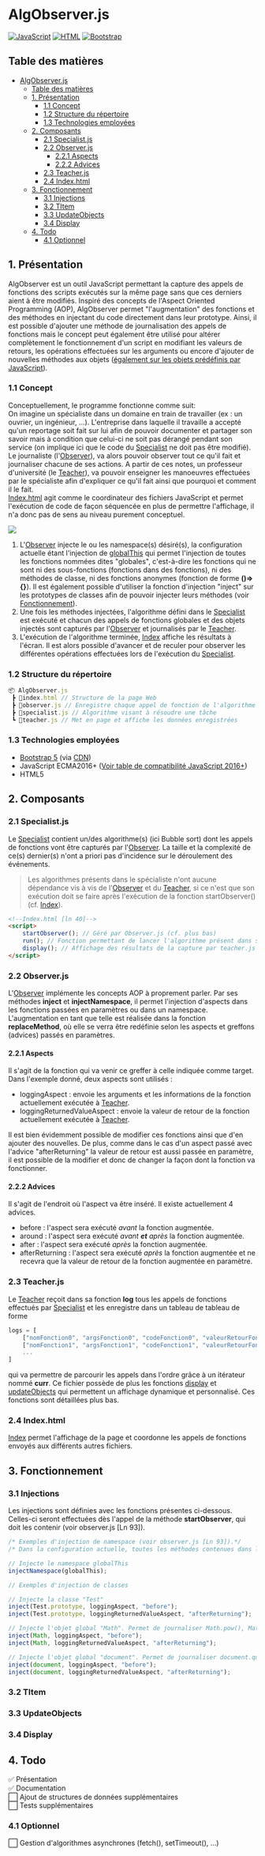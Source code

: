 # AlgObserver.js
  [![JavaScript](https://img.shields.io/badge/JavaScript-ES2016+-blue?style=?style=plastic&logo=javascript&logoColor=F7DF1E)]() [![HTML](https://img.shields.io/badge/HTML-5-blue?style=?style=plastic&logo=html5)]() [![Bootstrap](https://img.shields.io/badge/Bootstrap-5.0-blue?style=?style=plastic&logo=bootstrap)]()
## Table des matières
- [AlgObserver.js](#algobserverjs)
  - [Table des matières](#table-des-matières)
  - [1. Présentation](#1-présentation)
    - [1.1 Concept](#11-concept)
    - [1.2 Structure du répertoire](#12-structure-du-répertoire)
    - [1.3 Technologies employées](#13-technologies-employées)
  - [2. Composants](#2-composants)
    - [2.1 Specialist.js](#21-specialistjs)
    - [2.2 Observer.js](#22-observerjs)
      - [2.2.1 Aspects](#221-aspects)
      - [2.2.2 Advices](#222-advices)
    - [2.3 Teacher.js](#23-teacherjs)
    - [2.4 Index.html](#24-indexhtml)
  - [3. Fonctionnement](#3-fonctionnement)
    - [3.1 Injections](#31-injections)
    - [3.2 TItem](#32-titem)
    - [3.3 UpdateObjects](#33-updateobjects)
    - [3.4 Display](#34-display)
  - [4. Todo](#4-todo)
    - [4.1 Optionnel](#41-optionnel)
## 1. Présentation
AlgObserver est un outil JavaScript permettant la capture des appels de fonctions des scripts exécutés sur la même page sans que ces derniers aient à être modifiés. Inspiré des concepts de l'Aspect Oriented Programming (AOP), AlgObserver permet "l'augmentation" des fonctions et des méthodes en injectant du code directement dans leur prototype. Ainsi, il est possible d'ajouter une méthode de journalisation des appels de fonctions mais le concept peut également être utilisé pour altérer complètement le fonctionnement d'un script en modifiant les valeurs de retours, les opérations effectuées sur les arguments ou encore d'ajouter de nouvelles méthodes aux objets ([également sur les objets prédéfinis par JavaScript](https://www.oreilly.com/library/view/javascript-the-good/9780596517748/ch04s07.html)).
### 1.1 Concept
Conceptuellement, le programme fonctionne comme suit:<br>
On imagine un spécialiste dans un domaine en train de travailler (ex : un ouvrier, un ingénieur, ...). L'entreprise dans laquelle il travaille a accepté qu'un reportage soit fait sur lui afin de pouvoir documenter et partager son savoir mais à condition que celui-ci ne soit pas dérangé pendant son service (on implique ici que le code du [Specialist](#21-specialistjs) ne doit pas être modifié). Le journaliste (l'[Observer](#22-observerjs)), va alors pouvoir observer tout ce qu'il fait et journaliser chacune de ses actions. A partir de ces notes, un professeur d'université (le [Teacher](#23-teacherjs)), va pouvoir enseigner les manoeuvres effectuées par le spécialiste afin d'expliquer ce qu'il fait ainsi que pourquoi et comment il le fait.<br>
[Index.html](#24-indexhtml) agit comme le coordinateur des fichiers JavaScript et permet l'exécution de code de façon séquencée en plus de permettre l'affichage, il n'a donc pas de sens au niveau purement conceptuel.

[![](https://mermaid.ink/img/eyJjb2RlIjoiJSV7aW5pdDogeyAndGhlbWUnOiAnZm9yZXN0Jywnc2VxdWVuY2VEaWFncmFtJzoge1xuJ2N1cnZlJzogJ2xpbmVhcicsJ3JpZ2h0QW5nbGVzJzonVHJ1ZSdcbn19IH0lJVxuc2VxdWVuY2VEaWFncmFtXG4gICAgcGFydGljaXBhbnQgU3BlY2lhbGlzdC5qc1xuICAgIHBhcnRpY2lwYW50IE9ic2VydmVyLmpzXG4gICAgcGFydGljaXBhbnQgVGVhY2hlci5qc1xuICAgIHBhcnRpY2lwYW50IEluZGV4Lmh0bWxcbiAgICBJbmRleC5odG1sLT4-T2JzZXJ2ZXIuanM6IGluamVjdChPYmpldCBuYW1lU3BhY2UpXG4gICAgSW5kZXguaHRtbC0-PlNwZWNpYWxpc3QuanM6IHJ1bigpXG4gICAgYWN0aXZhdGUgU3BlY2lhbGlzdC5qc1xuICAgIFNwZWNpYWxpc3QuanMtPj5PYnNlcnZlci5qczogYXBwZWxGb25jdGlvbihhcmdzKVxuICAgIGFjdGl2YXRlIE9ic2VydmVyLmpzXG4gICAgYWN0aXZhdGUgT2JzZXJ2ZXIuanNcbiAgICBPYnNlcnZlci5qcy0-PlRlYWNoZXIuanM6IGxvZyhhcHBlbEZvbmN0aW9uLFwiYXBwZWxGb25jdGlvblwiLGFyZ3MpXG4gICAgYWN0aXZhdGUgVGVhY2hlci5qc1xuICAgIFRlYWNoZXIuanMtPj5UZWFjaGVyLmpzOiBsb2dzLnB1c2gobG9nKVxuICAgIFRlYWNoZXIuanMtLT4-T2JzZXJ2ZXIuanM6IFxuICAgIGRlYWN0aXZhdGUgVGVhY2hlci5qc1xuICAgIG9wdFxuICAgICAgICBhY3RpdmF0ZSBPYnNlcnZlci5qc1xuICAgICAgICBPYnNlcnZlci5qcy0-Pk9ic2VydmVyLmpzOiB2YWxldXIgPSBub3V2ZWxsZVZhbFxuICAgICAgICBkZWFjdGl2YXRlIE9ic2VydmVyLmpzXG4gICAgZW5kXG4gICAgZGVhY3RpdmF0ZSBPYnNlcnZlci5qc1xuICAgIE9ic2VydmVyLmpzLS0-PlNwZWNpYWxpc3QuanM6IHJldG91cm5lIHZhbGV1clxuICAgIGRlYWN0aXZhdGUgT2JzZXJ2ZXIuanNcbiAgICBkZWFjdGl2YXRlIFNwZWNpYWxpc3QuanNcbiAgICBsb29wXG4gICAgSW5kZXguaHRtbC0-PlRlYWNoZXIuanM6IGRpc3BsYXkoKVxuICAgIGVuZCIsIm1lcm1haWQiOnt9LCJ1cGRhdGVFZGl0b3IiOmZhbHNlfQ)](https://mermaid-js.github.io/mermaid-live-editor/#/edit/eyJjb2RlIjoiJSV7aW5pdDogeyAndGhlbWUnOiAnZm9yZXN0Jywnc2VxdWVuY2VEaWFncmFtJzoge1xuJ2N1cnZlJzogJ2xpbmVhcicsJ3JpZ2h0QW5nbGVzJzonVHJ1ZSdcbn19IH0lJVxuc2VxdWVuY2VEaWFncmFtXG4gICAgcGFydGljaXBhbnQgU3BlY2lhbGlzdC5qc1xuICAgIHBhcnRpY2lwYW50IE9ic2VydmVyLmpzXG4gICAgcGFydGljaXBhbnQgVGVhY2hlci5qc1xuICAgIHBhcnRpY2lwYW50IEluZGV4Lmh0bWxcbiAgICBJbmRleC5odG1sLT4-T2JzZXJ2ZXIuanM6IGluamVjdChPYmpldCBuYW1lU3BhY2UpXG4gICAgSW5kZXguaHRtbC0-PlNwZWNpYWxpc3QuanM6IHJ1bigpXG4gICAgYWN0aXZhdGUgU3BlY2lhbGlzdC5qc1xuICAgIFNwZWNpYWxpc3QuanMtPj5PYnNlcnZlci5qczogYXBwZWxGb25jdGlvbihhcmdzKVxuICAgIGFjdGl2YXRlIE9ic2VydmVyLmpzXG4gICAgYWN0aXZhdGUgT2JzZXJ2ZXIuanNcbiAgICBPYnNlcnZlci5qcy0-PlRlYWNoZXIuanM6IGxvZyhhcHBlbEZvbmN0aW9uLFwiYXBwZWxGb25jdGlvblwiLGFyZ3MpXG4gICAgYWN0aXZhdGUgVGVhY2hlci5qc1xuICAgIFRlYWNoZXIuanMtPj5UZWFjaGVyLmpzOiBsb2dzLnB1c2gobG9nKVxuICAgIFRlYWNoZXIuanMtLT4-T2JzZXJ2ZXIuanM6IFxuICAgIGRlYWN0aXZhdGUgVGVhY2hlci5qc1xuICAgIG9wdFxuICAgICAgICBhY3RpdmF0ZSBPYnNlcnZlci5qc1xuICAgICAgICBPYnNlcnZlci5qcy0-Pk9ic2VydmVyLmpzOiB2YWxldXIgPSBub3V2ZWxsZVZhbFxuICAgICAgICBkZWFjdGl2YXRlIE9ic2VydmVyLmpzXG4gICAgZW5kXG4gICAgZGVhY3RpdmF0ZSBPYnNlcnZlci5qc1xuICAgIE9ic2VydmVyLmpzLS0-PlNwZWNpYWxpc3QuanM6IHJldG91cm5lIHZhbGV1clxuICAgIGRlYWN0aXZhdGUgT2JzZXJ2ZXIuanNcbiAgICBkZWFjdGl2YXRlIFNwZWNpYWxpc3QuanNcbiAgICBsb29wXG4gICAgSW5kZXguaHRtbC0-PlRlYWNoZXIuanM6IGRpc3BsYXkoKVxuICAgIGVuZCIsIm1lcm1haWQiOnt9LCJ1cGRhdGVFZGl0b3IiOmZhbHNlfQ)
1. L'[Observer](#22-observerjs) injecte le ou les namespace(s) désiré(s), la configuration actuelle étant l'injection de [globalThis](https://developer.mozilla.org/fr/docs/Web/JavaScript/Reference/Global_Objects/globalThis) qui permet l'injection de toutes les fonctions nommées dites "globales", c'est-à-dire les fonctions qui ne sont ni des sous-fonctions (fonctions dans des fonctions), ni des méthodes de classe, ni des fonctions anonymes (fonction de forme **()=>{}**). Il est également possible d'utiliser la fonction d'injection "inject" sur les prototypes de classes afin de pouvoir injecter leurs méthodes (voir [Fonctionnement](#3-fonctionnement)).
2. Une fois les méthodes injectées, l'algorithme défini dans le [Specialist](#21-specialistjs) est exécuté et chacun des appels de fonctions globales et des objets injectés sont capturés par l'[Observer](#22-observerjs) et journalisés par le [Teacher](#23-teacherjs).
3. L'exécution de l'algorithme terminée, [Index](#24-indexhtml) affiche les résultats à l'écran. Il est alors possible d'avancer et de reculer pour observer les différentes opérations effectuées lors de l'exécution du [Specialist](#21-specialistjs).
### 1.2 Structure du répertoire
```js
📦 AlgObserver.js
 ┣ 📜index.html // Structure de la page Web
 ┣ 📜observer.js // Enregistre chaque appel de fonction de l'algorithme
 ┣ 📜specialist.js // Algorithme visant à résoudre une tâche
 ┗ 📜teacher.js // Met en page et affiche les données enregistrées
 ```
### 1.3 Technologies employées
- [Bootstrap 5](https://getbootstrap.com/docs/5.0/getting-started/introduction/) (via [CDN](https://fr.wikipedia.org/wiki/R%C3%A9seau_de_diffusion_de_contenu))
- JavaScript ECMA2016+ ([Voir table de compatibilité JavaScript 2016+](https://kangax.github.io/compat-table/es2016plus/))
- HTML5
## 2. Composants
### 2.1 Specialist.js
Le [Specialist](#21-specialistjs) contient un/des algorithme(s) (ici Bubble sort) dont les appels de fonctions vont être capturés par l'[Observer](#22-observerjs). La taille et la complexité de ce(s) dernier(s) n'ont a priori pas d'incidence sur le déroulement des événements.
>Les algorithmes présents dans le spécialiste n'ont aucune dépendance vis à vis de l'[Observer](#22-observerjs) et du [Teacher](#23-teacherjs), si ce n'est que son exécution doit se faire après l'exécution de la fonction 
startObserver() (cf. [Index](#24-indexhtml)).
```html
<!--Index.html [ln 40]-->
<script>
    startObserver(); // Géré par Observer.js (cf. plus bas)
    run(); // Fonction permettant de lancer l'algorithme présent dans specialist.js
    display(); // Affichage des résultats de la capture par teacher.js (cf. plus bas)
</script>
```
### 2.2 Observer.js
L'[Observer](#22-observerjs) implémente les concepts AOP à proprement parler. Par ses méthodes **inject** et **injectNamespace**, il permet l'injection d'aspects dans les fonctions passées en paramètres ou dans un namespace. L'augmentation en tant que telle est réalisée dans la fonction **replaceMethod**, où elle se verra être redéfinie selon les aspects et greffons (advices) passés en paramètres.
#### 2.2.1 Aspects
Il s'agit de la fonction qui va venir ce greffer à celle indiquée comme target. Dans l'exemple donné, deux aspects sont utilisés :
- loggingAspect : envoie les arguments et les informations de la fonction actuellement exécutée à [Teacher](#23-teacherjs).
- loggingReturnedValueAspect : envoie la valeur de retour de la fonction actuellement exécutée à [Teacher](#23-teacherjs).

Il est bien évidemment possible de modifier ces fonctions ainsi que d'en ajouter des nouvelles. De plus, comme dans le cas d'un aspect passé avec l'advice "afterReturning" la valeur de retour est aussi passée en paramètre, il est possible de la modifier et donc de changer la façon dont la fonction va fonctionner.
#### 2.2.2 Advices
Il s'agit de l'endroit où l'aspect va être inséré. Il existe actuellement 4 advices.
- before : l'aspect sera exécuté *avant* la fonction augmentée.
- around : l'aspect sera exécuté *avant* ***et*** *après* la fonction augmentée.
- after : l'aspect sera exécuté *après* la fonction augmentée.
- afterReturning : l'aspect sera exécuté *après* la fonction augmentée et ne recevra que la valeur de retour de la fonction augmentée en paramètre.
### 2.3 Teacher.js
Le [Teacher](#23-teacherjs) reçoit dans sa fonction **log** tous les appels de fonctions effectués par [Specialist](#21-specialistjs) et les enregistre dans un tableau de tableau de forme
```js
logs = [
    ["nomFonction0", "argsFonction0", "codeFonction0", "valeurRetourFonction0"],
    ["nomFonction1", "argsFonction1", "codeFonction1", "valeurRetourFonction1"],
    ...
]
```
qui va permettre de parcourir les appels dans l'ordre grâce à un itérateur nommé **curr**. Ce fichier possède de plus les fonctions [display](#34-display) et [updateObjects]() qui permettent un affichage dynamique et personnalisé. Ces fonctions sont détaillées plus bas.
### 2.4 Index.html
[Index](#24-indexhtml) permet l'affichage de la page et coordonne les appels de fonctions envoyés aux différents autres fichiers.
## 3. Fonctionnement
### 3.1 Injections
Les injections sont définies avec les fonctions présentes ci-dessous. Celles-ci seront effectuées dès l'appel de la méthode **startObserver**, qui doit les contenir (voir observer.js [Ln 93]).
```js
/* Exemples d'injection de namespace (voir observer.js [Ln 93]).*/
/* Dans la configuration actuelle, toutes les méthodes contenues dans le namespace sont augmentée avec loggingAspect, "before" et loggingReturnedValueAspect, "afterReturning" (voir plus haut).*/

// Injecte le namespace globalThis
injectNamespace(globalThis);

// Exemples d'injection de classes

// Injecte la classe "Test"
inject(Test.prototype, loggingAspect, "before");
inject(Test.prototype, loggingReturnedValueAspect, "afterReturning");

// Injecte l'objet global "Math". Permet de journaliser Math.pow(), Math.exp(), etc.
inject(Math, loggingAspect, "before");
inject(Math, loggingReturnedValueAspect, "afterReturning");

// Injecte l'objet global "document". Permet de journaliser document.querySelector, document.getElementsById(), etc.
inject(document, loggingAspect, "before");
inject(document, loggingReturnedValueAspect, "afterReturning");
```
### 3.2 TItem
### 3.3 UpdateObjects
### 3.4 Display
## 4. Todo
✅ Présentation<br>
✅ Documentation<br>
⬜ Ajout de structures de données supplémentaires<br>
⬜ Tests supplémentaires
### 4.1 Optionnel
⬜ Gestion d'algorithmes asynchrones (fetch(), setTimeout(), ...)<br>